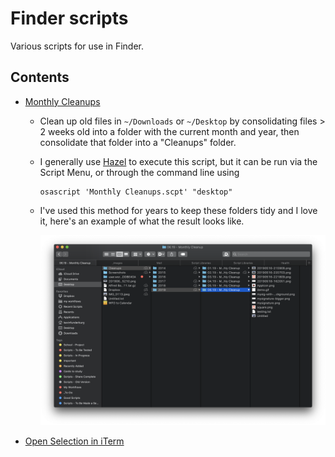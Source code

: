 # Finder scripts

Various scripts for use in Finder.

## Contents

- [Monthly Cleanups](./Monthly%20Cleanups.applescript)

  - Clean up old files in `~/Downloads` or `~/Desktop` by consolidating files > 2 weeks old into a folder with the current month and year, then consolidate that folder into a "Cleanups" folder.
  - I generally use [Hazel](https://www.noodlesoft.com/) to execute this script, but it can be run via the Script Menu, or through the command line using

    ```shell
    osascript 'Monthly Cleanups.scpt' "desktop"
    ```

  - I've used this method for years to keep these folders tidy and I love it, here's an example of what the result looks like.

    ![](../imgs/folderCleaner.png)

- [Open Selection in iTerm](./Open%20Selection%20in%20iTerm.applescript)
